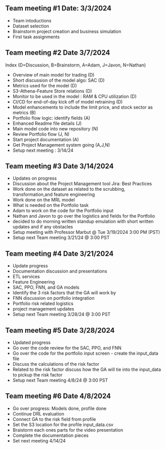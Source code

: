 
## Team meeting #1 Date: 3/3/2024
- Team intoductions
- Dataset selection
- Brainstorm project creation and business simulation
- First task assignments
  
## Team meeting #2 Date 3/7/2024
Index (D=Discussion, B=Brainstorm, A=Adam, J=Javon, N=Nathan)
- Overview of main model for trading (D)
- Short discussion of the model algo: SAC (D)
- Metrics used for the model (D)
- S3-Athena-Feature Store relations (D)
- Monitor to be used in the model : RAM & CPU utilization (D)
- CI/CD for end-of-day kick off of model retraining (D)
- Model enhancements to include the limit price, and stock sector as metrics (B)
- Portfolio flow logic: identify fields (A)
- Enhanced Readme file details (J)
- Main model code into new repository (N)
- Review Portfolio flow (J, N)
- Start project documentation (A)
- Get Project Management system going (A,J,N)
- Setup next meeting : 3/14/24

## Team meeting #3 Date 3/14/2024
- Updates on progress
- Discussion about the Project Management tool Jira: Best Practices 
- Work done on the dataset as related to the scrubbing, transformation,and feature engineering 
- Work done on the MRL model 
- What is needed on the Portfolio task 
- Adam to work on the code for the Portfolio input
- Nathan and Javon to go over the logistics and fields for the Portfolio
- decided to do morning written standup emulation with short written updates and if any obstacles
- Setup meeting with Professor Marbut @ Tue 3/19/2024 3:00 PM (PST)
- Setup next Team meeting 3/21/24 @ 3:00 PST

## Team meeting #4 Date 3/21/2024
- Update progress
- Documentation discussion and presentations
- ETL services
- Feature Engineering
- SAC, PPO, FNN, and GA models
- Identify the 3 risk factors that the GA will work by
- FNN discussion on portfolio integration
- Portfolio risk related logistics
- project management updates
- Setup next Team meeting 3/28/24 @ 3:00 PST
  
## Team meeting #5 Date 3/28/2024
- Updated progress
- Go over the code review for the SAC, PPO, and FNN
- Go over the code for the portfolio input screen - create the input_data file
- Discuss the calculations of the risk factor
- Related to the risk factor discuss how the GA will tie into the input_data to pickup the risk factor
- Setup next Team meeting 4/8/24 @ 3:00 PST

## Team meeting #6 Date 4/8/2024
- Go over progress: Models done, profile done
- Continue DRL evaluation
- Connect GA to the risk field from profile
- Set the S3 location for the profile input_data.csv
- Braistorm each ones parts for the video presentation
- Complete the documentation pieces
- Set next meeting 4/14/24

